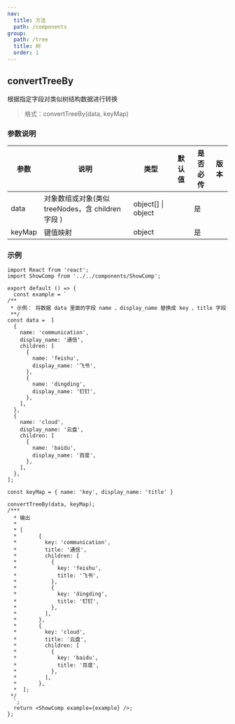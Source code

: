 ```yaml
---
nav:
  title: 方法
  path: /components
group:
  path: /tree
  title: 树
  order: 1
---
```


## convertTreeBy

根据指定字段对类似树结构数据进行转换

> 格式：convertTreeBy(data, keyMap)

### 参数说明

| 参数 | 说明 | 类型 | 默认值 | 是否必传 | 版本 |
| --- | --- | --- | --- | --- | --- |
| data | 对象数组或对象(类似 treeNodes，含 children 字段 ) | object[] \| object |  | 是 |  |
| keyMap | 键值映射 | object |  | 是 |  |

### 示例

```tsx
import React from 'react';
import ShowComp from '../../components/ShowComp';

export default () => {
  const example = `
/**
 * 示例： 将数据 data 里面的字段 name 、display_name 替换成 key 、title 字段
 **/ 
const data =  [
  {
    name: 'communication',
    display_name: '通信',
    children: [
      {
        name: 'feishu',
        display_name: '飞书',
      },
      {
        name: 'dingding',
        display_name: '钉钉',
      },
    ],
  },
  {
    name: 'cloud',
    display_name: '云盘',
    children: [
      {
        name: 'baidu',
        display_name: '百度',
      },
    ],
  },
];

const keyMap = { name: 'key', display_name: 'title' }

convertTreeBy(data, keyMap);
/*** 
  * 输出
  * 
  * [
  *       {
  *         key: 'communication',
  *         title: '通信',
  *         children: [
  *           {
  *             key: 'feishu',
  *             title: '飞书',
  *           },
  *           {
  *             key: 'dingding',
  *             title: '钉钉',
  *           },
  *         ],
  *       },
  *       {
  *         key: 'cloud',
  *         title: '云盘',
  *         children: [
  *           {
  *             key: 'baidu',
  *             title: '百度',
  *           },
  *         ],
  *       },
  *  ];
 */
  `;
  return <ShowComp example={example} />;
};
```

